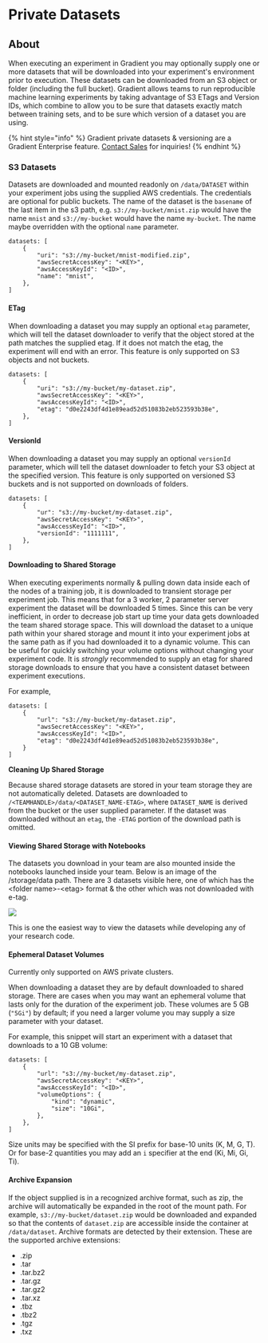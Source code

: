 # Private Datasets

## About

When executing an experiment in Gradient you may optionally supply one or more datasets that will be downloaded into your experiment's environment prior to execution. These datasets can be downloaded from an S3 object or folder \(including the full bucket\). Gradient allows teams to run reproducible machine learning experiments by taking advantage of S3 ETags and Version IDs, which combine to allow you to be sure that datasets exactly match between training sets, and to be sure which version of a dataset you are using.

{% hint style="info" %}
Gradient private datasets & versioning are a Gradient Enterprise feature. [Contact Sales](https://info.paperspace.com/contact-sales) for inquiries!
{% endhint %}

### S3 Datasets

Datasets are downloaded and mounted readonly on `/data/DATASET` within your experiment jobs using the supplied AWS credentials. The credentials are optional for public buckets. The name of the dataset is the `basename` of the last item in the s3 path, e.g. `s3://my-bucket/mnist.zip` would have the name `mnist` and `s3://my-bucket` would have the name `my-bucket`. The name maybe overridden with the optional `name` parameter.

```text
datasets: [
    {
        "uri": "s3://my-bucket/mnist-modified.zip",
        "awsSecretAccessKey": "<KEY>",
        "awsAccessKeyId": "<ID>",
        "name": "mnist",
    },
]
```

#### ETag

When downloading a dataset you may supply an optional `etag` parameter, which will tell the dataset downloader to verify that the object stored at the path matches the supplied etag. If it does not match the etag, the experiment will end with an error. This feature is only supported on S3 objects and not buckets.

```text
datasets: [
    {
        "uri": "s3://my-bucket/my-dataset.zip",
        "awsSecretAccessKey": "<KEY>",
        "awsAccessKeyId": "<ID>",
        "etag": "d0e2243df4d1e89ead52d51083b2eb523593b38e",
    },
]
```

#### VersionId

When downloading a dataset you may supply an optional `versionId` parameter, which will tell the dataset downloader to fetch your S3 object at the specified version. This feature is only supported on versioned S3 buckets and is not supported on downloads of folders.

```text
datasets: [
    {
        "ur": "s3://my-bucket/my-dataset.zip",
        "awsSecretAccessKey": "<KEY>",
        "awsAccessKeyId": "<ID>",
        "versionId": "1111111",
    },
]
```

#### Downloading to Shared Storage

When executing experiments normally & pulling down data inside each of the nodes of a training job, it is downloaded to transient storage per experiment job. This means that for a 3 worker, 2 parameter server experiment the dataset will be downloaded 5 times. Since this can be very inefficient, in order to decrease job start up time your data gets downloaded the team shared storage space. This will download the dataset to a unique path within your shared storage and mount it into your experiment jobs at the same path as if you had downloaded it to a dynamic volume. This can be useful for quickly switching your volume options without changing your experiment code. It is _strongly_ recommended to supply an etag for shared storage downloads to ensure that you have a consistent dataset between experiment executions.

For example,

```text
datasets: [
    {
        "url": "s3://my-bucket/my-dataset.zip",
        "awsSecretAccessKey": "<KEY>",
        "awsAccessKeyId": "<ID>",
        "etag": "d0e2243df4d1e89ead52d51083b2eb523593b38e",
    }
]
```

**Cleaning Up Shared Storage**

Because shared storage datasets are stored in your team storage they are not automatically deleted. Datasets are downloaded to `/<TEAMHANDLE>/data/<DATASET_NAME-ETAG>`, where `DATASET_NAME` is derived from the bucket or the user supplied parameter. If the dataset was downloaded without an `etag`, the `-ETAG` portion of the download path is omitted.

#### Viewing Shared Storage with Notebooks

The datasets you download in your team are also mounted inside the notebooks launched inside your team. Below is an image of the /storage/data path. There are 3 datasets visible here, one of which has the &lt;folder name&gt;-&lt;etag&gt; format & the other which was not downloaded with e-tag.  

![](../.gitbook/assets/screen-shot-2020-01-15-at-10.49.28-pm.png)

This is one the easiest way to view the datasets while developing any of your research code. 

#### Ephemeral Dataset Volumes

Currently only supported on AWS private clusters.

When downloading a dataset they are by default downloaded to shared storage. There are cases when you may want an ephemeral volume that lasts only for the duration of the experiment job. These volumes are 5 GB \(`"5Gi"`\) by default; if you need a larger volume you may supply a size parameter with your dataset.

For example, this snippet will start an experiment with a dataset that downloads to a 10 GB volume:

```text
datasets: [
    {
        "url": "s3://my-bucket/my-dataset.zip",
        "awsSecretAccessKey": "<KEY>",
        "awsAccessKeyId": "<ID>",
        "volumeOptions": {
            "kind": "dynamic",
            "size": "10Gi",
        },
    },
]
```

Size units may be specified with the SI prefix for base-10 units \(K, M, G, T\). Or for base-2 quantities you may add an `i` specifier at the end \(Ki, Mi, Gi, Ti\).

#### Archive Expansion

If the object supplied is in a recognized archive format, such as zip, the archive will automatically be expanded in the root of the mount path. For example, `s3://my-bucket/dataset.zip` would be downloaded and expanded so that the contents of `dataset.zip` are accessible inside the container at `/data/dataset`. Archive formats are detected by their extension. These are the supported archive extensions:

* .zip
* .tar
* .tar.bz2
* .tar.gz
* .tar.gz2
* .tar.xz
* .tbz
* .tbz2
* .tgz
* .txz

